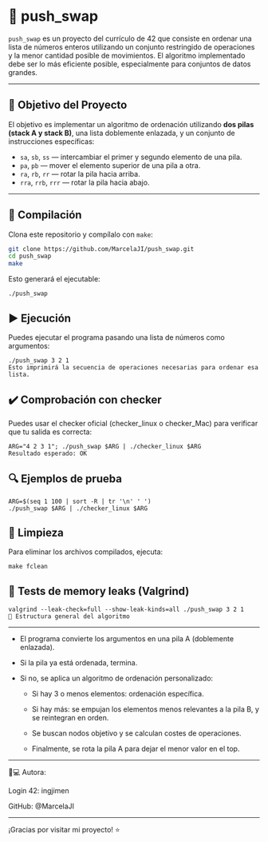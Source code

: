 # 🧠 push_swap

`push_swap` es un proyecto del currículo de 42 que consiste en ordenar una lista de números enteros utilizando un conjunto restringido de operaciones y la menor cantidad posible de movimientos. El algoritmo implementado debe ser lo más eficiente posible, especialmente para conjuntos de datos grandes.

---

## 📌 Objetivo del Proyecto

El objetivo es implementar un algoritmo de ordenación utilizando **dos pilas (stack A y stack B)**, una lista doblemente enlazada, y un conjunto de instrucciones específicas:

- `sa`, `sb`, `ss` — intercambiar el primer y segundo elemento de una pila.
- `pa`, `pb` — mover el elemento superior de una pila a otra.
- `ra`, `rb`, `rr` — rotar la pila hacia arriba.
- `rra`, `rrb`, `rrr` — rotar la pila hacia abajo.

---

## 🔧 Compilación

Clona este repositorio y compílalo con `make`:

```bash
git clone https://github.com/MarcelaJI/push_swap.git
cd push_swap
make

```

Esto generará el ejecutable:

```
./push_swap
```

## ▶️ Ejecución

Puedes ejecutar el programa pasando una lista de números como argumentos:

```
./push_swap 3 2 1
Esto imprimirá la secuencia de operaciones necesarias para ordenar esa lista.
```

## ✔️ Comprobación con checker

Puedes usar el checker oficial (checker_linux o checker_Mac) para verificar que tu salida es correcta:

```
ARG="4 2 3 1"; ./push_swap $ARG | ./checker_linux $ARG
Resultado esperado: OK
```

## 🔍 Ejemplos de prueba

```
ARG=$(seq 1 100 | sort -R | tr '\n' ' ')
./push_swap $ARG | ./checker_linux $ARG
```

## 🧹 Limpieza

Para eliminar los archivos compilados, ejecuta:

```
make fclean
```

## 🧪 Tests de memory leaks (Valgrind)

```
valgrind --leak-check=full --show-leak-kinds=all ./push_swap 3 2 1
🧮 Estructura general del algoritmo
```
---


- El programa convierte los argumentos en una pila A (doblemente enlazada).

- Si la pila ya está ordenada, termina.

- Si no, se aplica un algoritmo de ordenación personalizado:

    - Si hay 3 o menos elementos: ordenación específica.

    - Si hay más: se empujan los elementos menos relevantes a la pila B, y se reintegran en orden.

    - Se buscan nodos objetivo y se calculan costes de operaciones.

    - Finalmente, se rota la pila A para dejar el menor valor en el top.



---

👩💻 Autora:

Login 42: ingjimen

GitHub: @MarcelaJI 

---

¡Gracias por visitar mi proyecto! ⭐
